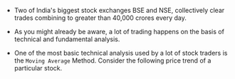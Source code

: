 - Two of India's biggest stock exchanges BSE and NSE, collectively clear trades combining to greater than 40,000 crores every day. 
- As you might already be aware, a lot of trading happens on the basis of technical and fundamental analysis.

- One of the most basic technical analysis used by a lot of stock traders is the `Moving Average` Method. Consider the following price trend of a particular stock.
